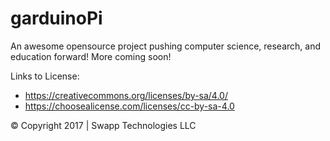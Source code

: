 
# garduinoPi
An awesome opensource project pushing computer science, research, and education forward! More coming soon!

Links to License:
- https://creativecommons.org/licenses/by-sa/4.0/
- https://choosealicense.com/licenses/cc-by-sa-4.0

© Copyright 2017 | Swapp Technologies LLC
